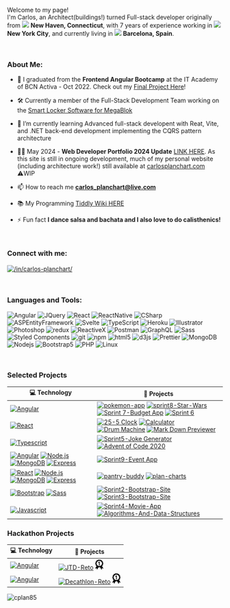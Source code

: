 
<p>Welcome to my page! </br> I'm Carlos, an Architect(buildings!) turned Full-stack developer originally from <img src="https://cdn-icons-png.flaticon.com/512/197/197484.png" width="13"/> <b>New Haven, Connecticut</b>, with 7 years of experience working in <img src="https://cdn-icons-png.flaticon.com/512/284/284489.png" width="13"/><b>New York City</b>, and currently living in <img src="https://cdn-icons-png.flaticon.com/512/197/197593.png" width="13"/> <b>Barcelona, Spain</b>. </p>

</br>

<h3 align="left">About Me:</h3>

- 🔭 I graduated from the <b>Frontend Angular Bootcamp</b> at the IT Academy of BCN Activa - Oct 2022. Check out my [Final Project Here](https://github.com/cplan85/Sprint9-Events-App)!

- 🛠 Currently a member of the Full-Stack Development Team working on the [Smart Locker Software for MegaBlok](https://community-locker.com/)

- 🌱 I’m currently learning Advanced full-stack developent with Reat, Vite, and .NET back-end development implementing the CQRS pattern architecture 

- 👨‍💻 May 2024 - **Web Developer Portfolio 2024 Update** [LINK HERE](https://carlos-planchart-portfolio.netlify.app/). As this site is still in ongoing development, much of my personal website (including architecture work!) still available at [carlosplanchart.com](https://www.carlosplanchart.com/) ⚠️WIP 

- 📫 How to reach me **carlos_planchart@live.com**

- 📚 My Programming [Tiddly Wiki HERE](https://programming-help.tiddlyhost.com/)

- ⚡ Fun fact **I dance salsa and bachata and I also love to do calisthenics!**

</br>
<h3 align="left">Connect with me:</h3>
<p align="left">
<a href="https://www.linkedin.com/in/carlos-planchart/" target="blank"><img align="center" src="https://raw.githubusercontent.com/rahuldkjain/github-profile-readme-generator/master/src/images/icons/Social/linked-in-alt.svg" alt="/in/carlos-planchart/" height="30" width="40" /></a>
</p>

</br>
<h3 align="left">Languages and Tools:</h3>
<p>
  <img alt="Angular" src="https://img.shields.io/badge/-Angular-DD0031?style=flat-square&logo=angular&logoColor=white" />
  <img alt="JQuery" src="https://img.shields.io/badge/jQuery-0769AD?style=flat-square&logo=jquery&logoColor=white" />
  <img alt="React" src="https://img.shields.io/badge/-React-45b8d8?style=flat-square&logo=react&logoColor=white" />
  <img alt="ReactNative" src="https://img.shields.io/badge/react_native-%2320232a.svg?style=flat-square&logo=react&logoColor=white" />
  <img alt="CSharp" src="https://img.shields.io/badge/C%23-007ACC?style=flat&logo=CSharp&logoColor=white" />
   <img alt="ASPEntityFramework" src="https://img.shields.io/badge/-ASP%20Entity%20Framework%20CORE-9932CC?style=flat-square&logo=.NET&logoColor=512BD4" />
   <img alt="Svelte" src="https://img.shields.io/badge/svelte-%23f1413d.svg?style=flat-square&logo=svelte&logoColor=white" />
  <img alt="TypeScript" src="https://img.shields.io/badge/-TypeScript-007ACC?style=flat-square&logo=typescript&logoColor=white" />
  <img alt="Heroku" src="https://img.shields.io/badge/-Heroku-430098?style=flat-square&logo=heroku&logoColor=white" />
    <img alt="Illustrator" src="https://img.shields.io/badge/adobe%20illustrator-%23FF9A00.svg?style=flat-square&logo=adobe%20illustrator&logoColor=white" />
  <img alt="Photoshop" src="https://img.shields.io/badge/adobe%20photoshop-%2331A8FF.svg?style=flat-square&logo=adobe%20photoshop&logoColor=white" />
  <img alt="redux" src="https://img.shields.io/badge/-Redux-764ABC?style=flat-square&logo=redux&logoColor=white" />
  <img alt="ReactiveX" src="https://img.shields.io/badge/-RxJs-B7178C?style=flat-square&logo=reactivex&logoColor=white" />
   <img alt="Postman" src="https://img.shields.io/badge/Postman-FF6C37?style=flat-square&logo=postman&logoColor=white" />
  <img alt="GraphQL" src="https://img.shields.io/badge/-GraphQL-E10098?style=flat-square&logo=graphql&logoColor=white" />
  <img alt="Sass" src="https://img.shields.io/badge/-Sass-CC6699?style=flat-square&logo=sass&logoColor=white" />
  <img alt="Styled Components" src="https://img.shields.io/badge/-Styled_Components-db7092?style=flat-square&logo=styled-components&logoColor=white" />
  <img alt="git" src="https://img.shields.io/badge/-Git-F05032?style=flat-square&logo=git&logoColor=white" />
  <img alt="npm" src="https://img.shields.io/badge/-NPM-CB3837?style=flat-square&logo=npm&logoColor=white" />
  <img alt="html5" src="https://img.shields.io/badge/-HTML5-E34F26?style=flat-square&logo=html5&logoColor=white" />
  <img alt="d3js" src="https://img.shields.io/badge/-D3.js-F9A03C?style=flat-square&logo=d3.js&logoColor=white" />
  <img alt="Prettier" src="https://img.shields.io/badge/-Prettier-F7B93E?style=flat-square&logo=prettier&logoColor=white" />
  <img alt="MongoDB" src="https://img.shields.io/badge/-MongoDB-13aa52?style=flat-square&logo=mongodb&logoColor=white" />
  <img alt="Nodejs" src="https://img.shields.io/badge/-Nodejs-43853d?style=flat-square&logo=Node.js&logoColor=white" />
   <img alt="Bootstrap5" src="https://img.shields.io/badge/bootstrap-%23563D7C.svg?style=flat-square&logo=bootstrap&logoColor=white" />
   <img alt="PHP" src="https://img.shields.io/badge/php-%23777BB4.svg?style=flat-square&logo=php&logoColor=white" />
    <img alt="Linux" src="https://img.shields.io/badge/Linux-FCC624?style=flat-square&logo=linux&logoColor=white" />
    </p>

</br>
 <h3>Selected Projects</h3>
 
<!-- START OF PROFILE STACK, DO NOT REMOVE https://ileriayo.github.io/markdown-badges/ -->
| 💻 **Technology** | 🚀 **Projects** |
| - | - |
| [![Angular](https://img.shields.io/static/v1?label=&message=Angular&color=DD0031&logo=Angular&logoColor=FFFFFF)](https://angular.io/)  | [![pokemon-app](https://img.shields.io/static/v1?label=&message=Pokemon-App&color=000605&logo=github&logoColor=FFFFFF&labelColor=000605)](https://github.com/cplan85/Pokemon-App) [![sprint8-Star-Wars](https://img.shields.io/static/v1?label=&message=Sprint8-Star-Wars&color=000605&logo=github&logoColor=FFFFFF&labelColor=000605)](https://github.com/cplan85/Sprint8-Star-Wars) [![Sprint 7-Budget App](https://img.shields.io/static/v1?label=&message=Sprint7-Budget-App&color=000605&logo=github&logoColor=FFFFFF&labelColor=000605)](https://github.com/cplan85/Sprint7) [![Sprint 6](https://img.shields.io/static/v1?label=&message=Sprint6-Story-App&color=000605&logo=github&logoColor=FFFFFF&labelColor=000605)](https://github.com/cplan85/Sprint6) |
| [![React](https://img.shields.io/static/v1?label=&message=React&color=45b8d8&logo=React&logoColor=FFFFFF)](https://reactjs.org/) | [![25-5 Clock](https://img.shields.io/static/v1?label=&message=25-5-clock&color=000605&logo=github&logoColor=FFFFFF&labelColor=000605)](https://github.com/cplan85/FCC_25-5-Clock) [![Calculator](https://img.shields.io/static/v1?label=&message=Calculator-App&color=000605&logo=github&logoColor=FFFFFF&labelColor=000605)](https://github.com/cplan85/FCC_Calculator)  [![Drum Machine](https://img.shields.io/static/v1?label=&message=Drum-Machine-App&color=000605&logo=github&logoColor=FFFFFF&labelColor=000605)](https://github.com/cplan85/FCC_drumMachine) [![Mark Down Previewer](https://img.shields.io/static/v1?label=&message=Markdown-Previewer-App&color=000605&logo=github&logoColor=FFFFFF&labelColor=000605)](https://github.com/cplan85/FCC_markdownPreviewer) |
| [![Typescript](https://img.shields.io/static/v1?label=&message=Typescript&color=007ACC&logo=TypeScript&logoColor=FFFFFF)](https://www.typescriptlang.org/) | [![Sprint5-Joke Generator](https://img.shields.io/static/v1?label=&message=Sprint5-Joke-and-Color-Generator&color=000605&logo=github&logoColor=FFFFFF&labelColor=000605)](https://github.com/cplan85/Sprint5-Acudits)  [![Advent of Code 2020](https://img.shields.io/static/v1?label=&message=Advent-Of-Code-2020&color=000605&logo=github&logoColor=FFFFFF&labelColor=000605)](https://github.com/cplan85/AOC_exercises) |
| [![Angular](https://img.shields.io/static/v1?label=&message=Angular&color=DD0031&logo=Angular&logoColor=FFFFFF)](https://angular.io/) [![Node.js](https://img.shields.io/static/v1?label=&message=Node.js&color=339933&logo=Node.js&logoColor=FFFFFF)](https://nodejs.org/en/)  [![MongoDB](https://img.shields.io/static/v1?label=&message=MongoDB&color=339933&logo=mongodb&logoColor=FFFFFF)](https://nodejs.org/en/) [![Express](https://img.shields.io/static/v1?label=&message=Express&color=2361DAFB&logo=express&logoColor=FFFFFF)](https://expressjs.com/)| [![Sprint9-Event App](https://img.shields.io/static/v1?label=&message=Sprint-9-Event-App&color=000605&logo=github&logoColor=FFFFFF&labelColor=000605)](https://github.com/cplan85/Sprint9-Events-App) |
| [![React](https://img.shields.io/static/v1?label=&message=React&color=45b8d8&logo=React&logoColor=FFFFFF)](https://reactjs.org/) [![Node.js](https://img.shields.io/static/v1?label=&message=Node.js&color=339933&logo=Node.js&logoColor=FFFFFF)](https://nodejs.org/en/)  [![MongoDB](https://img.shields.io/static/v1?label=&message=MongoDB&color=339933&logo=mongodb&logoColor=FFFFFF)](https://nodejs.org/en/) [![Express](https://img.shields.io/static/v1?label=&message=Express&color=2361DAFB&logo=express&logoColor=FFFFFF)](https://expressjs.com/)| [![pantry-buddy](https://img.shields.io/static/v1?label=&message=Pantry-Buddy-Recipe-Search-App&color=000605&logo=gitlab&logoColor=FFFFFF&labelColor=000605)](https://gitlab.com/cplan485/bcs_project) [![plan-charts](https://img.shields.io/static/v1?label=&message=Architecture-Detail-Search-App&color=000605&logo=gitlab&logoColor=FFFFFF&labelColor=000605)](https://gitlab.com/cplan485/plan-charts) |
| [![Bootstrap](https://img.shields.io/static/v1?label=&message=Bootstrap5&color=8912FC&logo=bootstrap&logoColor=FFFFFF)](https://getbootstrap.com/) [![Sass](https://img.shields.io/static/v1?label=&message=SASS&color=CC6699&logo=SASS&logoColor=FFFFFF)](https://getbootstrap.com/)| [![Sprint2-Bootstrap-Site](https://img.shields.io/static/v1?label=&message=Sprint2-Bootstrap-Layout&color=000605&logo=github&logoColor=FFFFFF&labelColor=000605)](https://github.com/cplan85/Sprint2-Bootstrap-SASS) [![Sprint3-Bootstrap-Site](https://img.shields.io/static/v1?label=&message=Sprint3-ECOMMERCE-Layout&color=000605&logo=github&logoColor=FFFFFF&labelColor=000605)](https://github.com/cplan85/Sprint3-Shop) |
| [![Javascript](https://img.shields.io/static/v1?label=&message=Javascript&color=F7E018&logo=Javascript&logoColor=FFFFFF)](https://www.javascript.com/)| [![Sprint4-Movie-App](https://img.shields.io/static/v1?label=&message=Sprint4-Movie-Algorithms&color=000605&logo=github&logoColor=FFFFFF&labelColor=000605)](https://github.com/cplan85/Sprint4-movies) [![Algorithms-And-Data-Structures](https://img.shields.io/static/v1?label=&message=FCC-Algorithms-And-Data-Structures&color=000605&logo=freecodecamp&logoColor=FFFFFF&labelColor=000605)](https://www.freecodecamp.org/certification/fcc37565cfa/javascript-algorithms-and-data-structures) |
<!-- END OF PROFILE STACK, DO NOT REMOVE -->
<h3>Hackathon Projects</h3>

| 💻 **Technology** | 🚀 **Projects** |
| - | - |
| [![Angular](https://img.shields.io/static/v1?label=&message=Angular&color=DD0031&logo=Angular&logoColor=FFFFFF)](https://angular.io/)  | [![JTD-Reto](https://img.shields.io/static/v1?label=&message=2022-NUWE-Jornada-de-Talent-Digital&color=000605&logo=github&logoColor=FFFFFF&labelColor=000605)](https://github.com/cplan85/hackathon-JTD) <img src="1stPrize.png" width="20"/>|
| [![Angular](https://img.shields.io/static/v1?label=&message=Angular&color=DD0031&logo=Angular&logoColor=FFFFFF)](https://angular.io/)  | [![Decathlon-Reto](https://img.shields.io/static/v1?label=&message=2022-NUWE-Decathlon-Challenge&color=000605&logo=github&logoColor=FFFFFF&labelColor=000605)](https://github.com/cplan85/Angular-Decathlon-Reto) <img src="1stPrize.png" width="20"/>|



<p><img align="center" src="https://github-readme-streak-stats.herokuapp.com/?user=cplan85&" alt="cplan85" /></p>

